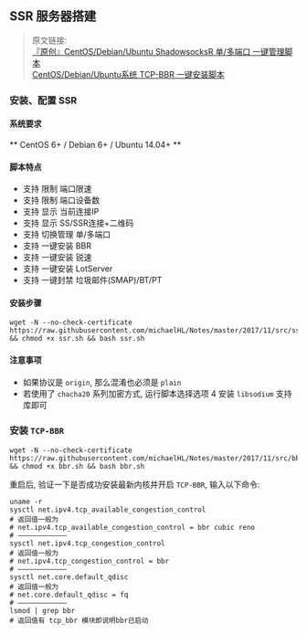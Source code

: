## SSR 服务器搭建

> 原文链接:  
> [『原创』CentOS/Debian/Ubuntu ShadowsocksR 单/多端口 一键管理脚本][ssr]  
> [CentOS/Debian/Ubuntu系统 TCP-BBR 一键安装脚本][bbr]

[ssr]: https://doub.bid/ss-jc42
[bbr]: https://doub.bid/wlzy-22

### 安装、配置 SSR

#### 系统要求

** CentOS 6+ / Debian 6+ / Ubuntu 14.04+ **

#### 脚本特点

- 支持 限制 端口限速
- 支持 限制 端口设备数
- 支持 显示 当前连接IP
- 支持 显示 SS/SSR连接+二维码
- 支持 切换管理 单/多端口
- 支持 一键安装 BBR
- 支持 一键安装 锐速
- 支持 一键安装 LotServer
- 支持 一键封禁 垃圾邮件(SMAP)/BT/PT

#### 安装步骤

```
wget -N --no-check-certificate https://raw.githubusercontent.com/michaelHL/Notes/master/2017/11/src/ssr.sh && chmod +x ssr.sh && bash ssr.sh
```

#### 注意事项

- 如果协议是 `origin`, 那么混淆也必须是 `plain`
- 若使用了 `chacha20` 系列加密方式,
  运行脚本选择选项 4 安装 `libsodium` 支持库即可

### 安装 `TCP-BBR`

```
wget -N --no-check-certificate https://raw.githubusercontent.com/michaelHL/Notes/master/2017/11/src/bbr.sh && chmod +x bbr.sh && bash bbr.sh
```

重启后, 验证一下是否成功安装最新内核并开启 `TCP-BBR`, 输入以下命令:

```
uname -r
sysctl net.ipv4.tcp_available_congestion_control
# 返回值一般为
# net.ipv4.tcp_available_congestion_control = bbr cubic reno
# ————————————
sysctl net.ipv4.tcp_congestion_control
# 返回值一般为
# net.ipv4.tcp_congestion_control = bbr
# ————————————
sysctl net.core.default_qdisc
# 返回值一般为
# net.core.default_qdisc = fq
# ————————————
lsmod | grep bbr
# 返回值有 tcp_bbr 模块即说明bbr已启动
```
